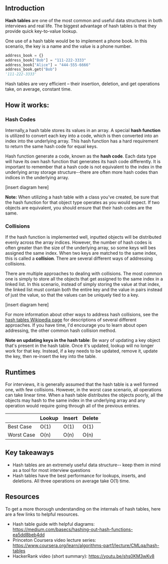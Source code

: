 ## Introduction
**Hash tables** are one of the most common and useful data structures in both interviews and real life. The biggest advantage of hash tables is that they provide quick key-to-value lookup.

One use of a hash table would be to implement a phone book. In this scenario, the key is a name and the value is a phone number.

```python
address_book = {}
address_book["Bob"] = "111-222-3333"
address_book["Alice"] = "444-555-6666"
address_book.get("Bob")
'111-222-3333'
```

Hash tables are very efficient – their insertion, deletion, and get operations take, on average, constant time.
## How it works:
### Hash Codes
Internally,a hash table stores its values in an array. A special **hash function** is utilized to convert each key into a code, which is then converted into an index into the underlying array. This hash function has a hard requirement to return the same hash code for equal keys.

Hash function generate a code, known as the **hash code**. Each data type will have its own hash function that generates its hash code differently. It is important to remember that a hash code is not equivalent to the index in the underlying array storage structure--there are often more hash codes than indices in the underlying array.

[insert diagram here]


**Note:** When utilizing a hash table with a class you've created, be sure that the hash function for that object type operates as you would expect. If two objects are equivalent, you should ensure that their hash codes are the same.


### Collisions
If the hash function is implemented well, inputted objects will be distributed evenly across the array indices. However, the number of hash codes is often greater than the size of the underlying array, so some keys will bes assigned the same index. When two keys are matched to the same index, this is called a **collision**. There are several different ways of addressing collisions. 

There are multiple approaches to dealing with collisions. The most common one is simply to store all the objects that get assigned to the same index in a linked list. In this scenario, instead of simply storing the value at that index, the linked list must contain both the entire key and the value in pairs instead of just the value, so that the values can be uniquely tied to a key.

[insert diagram here]

For more information about other ways to address hash collisions, see the [hash tables Wikipedia page](https://en.wikipedia.org/wiki/Hash_table#Open_addressing) for descriptions of several different approaches. If you have time, I'd encourage you to learn about open addressing, the other common hash collision method.

**Note on updating keys in the hash table**: Be wary of updating a key object that's present in the hash table. Once it's updated, lookup will no longer work for that key. Instead, if a key needs to be updated, remove it, update the key, then re-insert the key into the table.

## Runtimes
For interviews, it is generally assumed that the hash table is a well formed one, with few collisions. However, in the worst case scenario, all operations can take linear time. When a hash table distributes the objects poorly, all the objects may hash to the same index in the underlying array and any operation would require going through all of the previous entries.

|           | Lookup   | Insert   | Delete   |
| --------  | -------- | -------- | -------- |
| Best Case | O(1)     | O(1)     | O(1)     |
| Worst Case| O(n)     | O(n)     | O(n)     |


## Key takeaways
* Hash tables are an extremely useful data structure-- keep them in mind as a tool for most interview questions
* Hash tables have the best performance for lookups, inserts, and deletions. All three operations on average take O(1) time.

## Resources
To get a more thorough understanding on the internals of hash tables, here are a few links to helpful resources.
* Hash table guide with helpful diagrams: https://medium.com/basecs/hashing-out-hash-functions-ea5dd8beb4dd
* Princeton Coursera video lecture series: https://www.coursera.org/learn/algorithms-part1/lecture/CMLqa/hash-tables
* HackerRank video (short summary): https://youtu.be/shs0KM3wKv8
